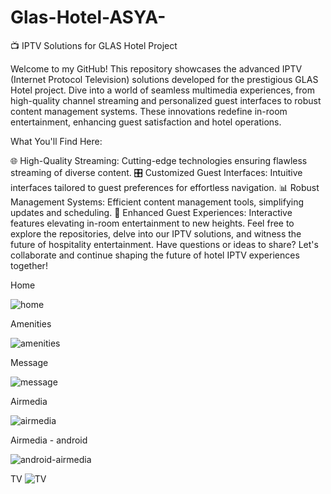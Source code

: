 # Glas-Hotel-ASYA-

📺 IPTV Solutions for GLAS Hotel Project

Welcome to my GitHub! This repository showcases the advanced IPTV (Internet Protocol Television) solutions developed for the prestigious GLAS Hotel project. Dive into a world of seamless multimedia experiences, from high-quality channel streaming and personalized guest interfaces to robust content management systems. These innovations redefine in-room entertainment, enhancing guest satisfaction and hotel operations.

What You'll Find Here:

🌐 High-Quality Streaming: Cutting-edge technologies ensuring flawless streaming of diverse content.
🎛️ Customized Guest Interfaces: Intuitive interfaces tailored to guest preferences for effortless navigation.
📊 Robust Management Systems: Efficient content management tools, simplifying updates and scheduling.
🌟 Enhanced Guest Experiences: Interactive features elevating in-room entertainment to new heights.
Feel free to explore the repositories, delve into our IPTV solutions, and witness the future of hospitality entertainment. Have questions or ideas to share? Let's collaborate and continue shaping the future of hotel IPTV experiences together!


Home

![home](https://github.com/jericricafrente03/Glas-Hotel-ASYA---Android/assets/56525014/d0538bc2-cfa5-45c7-b8c1-d775ddd83ab6)


Amenities

![amenities](https://github.com/jericricafrente03/Glas-Hotel-ASYA---Android/assets/56525014/a75713c1-45b2-47e2-894f-20dacc88d259)

Message

![message](https://github.com/jericricafrente03/Glas-Hotel-ASYA---Android/assets/56525014/f6e4c8c3-7e28-4e59-8fbc-a77eaacd5992)

Airmedia

![airmedia](https://github.com/jericricafrente03/Glas-Hotel-ASYA---Android/assets/56525014/a384abd2-e99b-40d9-9153-248bcde7a6f2)

Airmedia - android

![android-airmedia](https://github.com/jericricafrente03/Glas-Hotel-ASYA---Android/assets/56525014/cc025de0-28b6-4bd3-bdb8-7c0e1b2a3eeb)

TV
![TV](https://github.com/jericricafrente03/Glas-Hotel-ASYA---Android/assets/56525014/cdd55890-987f-482b-a4dd-fa22d2de3511)



